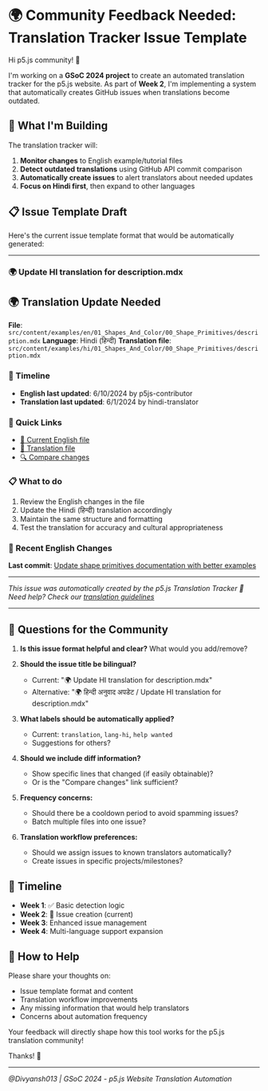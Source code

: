 # 🌍 Community Feedback Needed: Translation Tracker Issue Template

Hi p5.js community! 👋

I'm working on a **GSoC 2024 project** to create an automated translation tracker for the p5.js website. As part of **Week 2**, I'm implementing a system that automatically creates GitHub issues when translations become outdated.

## 🎯 What I'm Building

The translation tracker will:
1. **Monitor changes** to English example/tutorial files
2. **Detect outdated translations** using GitHub API commit comparison
3. **Automatically create issues** to alert translators about needed updates
4. **Focus on Hindi first**, then expand to other languages

## 📋 Issue Template Draft

Here's the current issue template format that would be automatically generated:

---

### 🌍 Update HI translation for description.mdx

## 🌍 Translation Update Needed

**File**: `src/content/examples/en/01_Shapes_And_Color/00_Shape_Primitives/description.mdx`
**Language**: Hindi (हिन्दी)
**Translation file**: `src/content/examples/hi/01_Shapes_And_Color/00_Shape_Primitives/description.mdx`

### 📅 Timeline
- **English last updated**: 6/10/2024 by p5js-contributor
- **Translation last updated**: 6/1/2024 by hindi-translator

### 🔗 Quick Links
- [📄 Current English file](https://github.com/processing/p5.js-website/blob/main/src/content/examples/en/01_Shapes_And_Color/00_Shape_Primitives/description.mdx)
- [📝 Translation file](https://github.com/processing/p5.js-website/blob/main/src/content/examples/hi/01_Shapes_And_Color/00_Shape_Primitives/description.mdx)
- [🔍 Compare changes](https://github.com/processing/p5.js-website/compare/def0987...abc1234)

### 📋 What to do
1. Review the English changes in the file
2. Update the Hindi (हिन्दी) translation accordingly
3. Maintain the same structure and formatting
4. Test the translation for accuracy and cultural appropriateness

### 📝 Recent English Changes
**Last commit**: [Update shape primitives documentation with better examples](https://github.com/processing/p5.js-website/commit/abc1234567890)

---
*This issue was automatically created by the p5.js Translation Tracker 🤖*
*Need help? Check our [translation guidelines](https://github.com/processing/p5.js-website/blob/main/contributor_docs/translation.md)*

---

## 🤔 Questions for the Community

1. **Is this issue format helpful and clear?** What would you add/remove?

2. **Should the issue title be bilingual?** 
   - Current: "🌍 Update HI translation for description.mdx"
   - Alternative: "🌍 हिन्दी अनुवाद अपडेट / Update HI translation for description.mdx"

3. **What labels should be automatically applied?**
   - Current: `translation`, `lang-hi`, `help wanted`
   - Suggestions for others?

4. **Should we include diff information?** 
   - Show specific lines that changed (if easily obtainable)?
   - Or is the "Compare changes" link sufficient?

5. **Frequency concerns:**
   - Should there be a cooldown period to avoid spamming issues?
   - Batch multiple files into one issue?

6. **Translation workflow preferences:**
   - Should we assign issues to known translators automatically?
   - Create issues in specific projects/milestones?

## 🚀 Timeline

- **Week 1**: ✅ Basic detection logic
- **Week 2**: 🔄 Issue creation (current)
- **Week 3**: Enhanced issue management
- **Week 4**: Multi-language support expansion

## 🙏 How to Help

Please share your thoughts on:
- Issue template format and content
- Translation workflow improvements
- Any missing information that would help translators
- Concerns about automation frequency

Your feedback will directly shape how this tool works for the p5.js translation community!

Thanks! 🎨

---
*@Divyansh013 | GSoC 2024 - p5.js Website Translation Automation* 